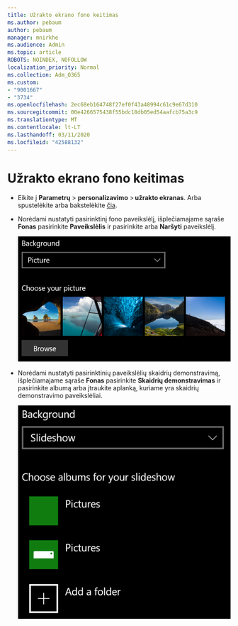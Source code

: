 ```yaml
---
title: Užrakto ekrano fono keitimas
ms.author: pebaum
author: pebaum
manager: mnirkhe
ms.audience: Admin
ms.topic: article
ROBOTS: NOINDEX, NOFOLLOW
localization_priority: Normal
ms.collection: Adm_O365
ms.custom:
- "9001667"
- "3734"
ms.openlocfilehash: 2ec68eb164748f27ef0f43a48994c61c9e67d310
ms.sourcegitcommit: 00e4266575438f55bdc18db05ed54aafcb75a3c9
ms.translationtype: MT
ms.contentlocale: lt-LT
ms.lasthandoff: 03/11/2020
ms.locfileid: "42588132"
---
```

# <a name="change-your-lock-screen-background"></a>Užrakto ekrano fono keitimas

- Eikite į **Parametrų** > **personalizavimo** > **užrakto ekranas**. Arba spustelėkite arba bakstelėkite [čia](ms-settings:lockscreen?activationSource=GetHelp).

- Norėdami nustatyti pasirinktinį fono paveikslėlį, išplečiamajame sąraše **Fonas** pasirinkite **Paveikslėlis** ir pasirinkite arba **Naršyti** paveikslėlį.

  ![Nustatykite pasirinktinį fono paveikslėlį.](media/set-custom-background-pic.png)

- Norėdami nustatyti pasirinktinių paveikslėlių skaidrių demonstravimą, išplečiamajame sąraše **Fonas** pasirinkite **Skaidrių demonstravimas** ir pasirinkite albumą arba įtraukite aplanką, kuriame yra skaidrių demonstravimo paveikslėliai.

  ![Nustatyti pasirinktinių paveikslėlių skaidrių demonstravimą.](media/set-up-slideshow-background.png)
